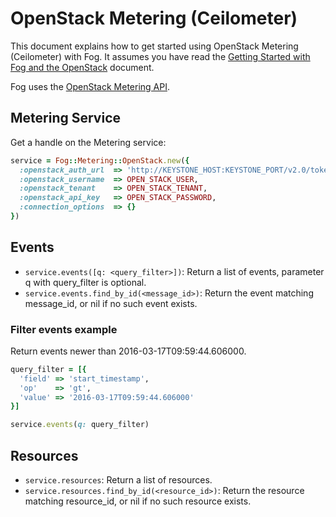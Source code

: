 # OpenStack Metering (Ceilometer)

This document explains how to get started using OpenStack Metering (Ceilometer) with Fog. It assumes you have read the [Getting Started with Fog and the OpenStack](getting_started.md) document.

Fog uses the [OpenStack Metering API](http://docs.openstack.org/developer/ceilometer/webapi/v2.html).

## Metering Service

Get a handle on the Metering service:

```ruby
service = Fog::Metering::OpenStack.new({
  :openstack_auth_url  => 'http://KEYSTONE_HOST:KEYSTONE_PORT/v2.0/tokens', # OpenStack Keystone endpoint
  :openstack_username  => OPEN_STACK_USER,                                  # Your OpenStack Username
  :openstack_tenant    => OPEN_STACK_TENANT,                                # Your tenant id
  :openstack_api_key   => OPEN_STACK_PASSWORD,                              # Your OpenStack Password
  :connection_options  => {}                                                # Optional
})
```

## Events

* `service.events([q: <query_filter>])`: Return a list of events, parameter q with query_filter is optional.
* `service.events.find_by_id(<message_id>)`: Return the event matching message_id, or nil if no such event exists.

### Filter events example

Return events newer than 2016-03-17T09:59:44.606000.

```ruby
query_filter = [{
  'field' => 'start_timestamp',
  'op'    => 'gt',
  'value' => '2016-03-17T09:59:44.606000'
}]

service.events(q: query_filter)
```

## Resources

* `service.resources`: Return a list of resources.
* `service.resources.find_by_id(<resource_id>)`: Return the resource matching resource_id, or nil if no such resource exists.
